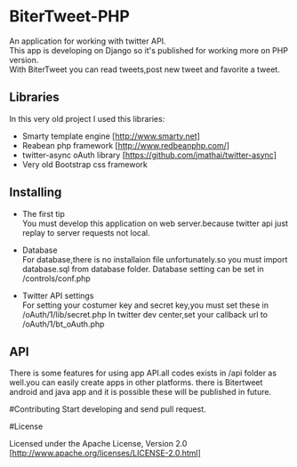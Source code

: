 BiterTweet-PHP
==============

An application for working with twitter API.<br/>
This app is developing on Django so it's published for working more on PHP version. <br/>
With BiterTweet you can read tweets,post new tweet and favorite a tweet.

## Libraries ##

In this very old project I used this libraries:

- Smarty template engine [http://www.smarty.net]
- Reabean php framework [http://www.redbeanphp.com/]
- twitter-async oAuth library [https://github.com/jmathai/twitter-async]
- Very old Bootstrap css framework

## Installing ##

- The first tip <br/>
You must develop this application on web server.because twitter api just replay to server requests not local.

- Database <br/>
For database,there is no installaion file unfortunately.so you must import database.sql from database folder.
Database setting can be set in /controls/conf.php

- Twitter API settings <br/>
For setting your costumer key and secret key,you must set these in /oAuth/1/lib/secret.php
In twitter dev center,set your callback url to /oAuth/1/bt_oAuth.php

## API ##
There is some features for using app API.all codes exists in /api folder as well.you can easily create apps in other platforms.
there is Bitertweet android and java app and it is possible these will be published in future.


#Contributing
Start developing and send pull request.


#License

Licensed under the Apache License, Version 2.0 [http://www.apache.org/licenses/LICENSE-2.0.html]

